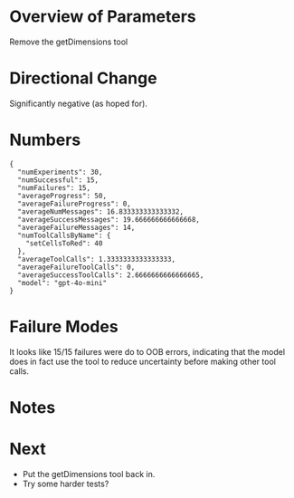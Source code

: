 # Overview of Parameters

Remove the getDimensions tool

# Directional Change

Significantly negative (as hoped for).

# Numbers

```
{
  "numExperiments": 30,
  "numSuccessful": 15,
  "numFailures": 15,
  "averageProgress": 50,
  "averageFailureProgress": 0,
  "averageNumMessages": 16.833333333333332,
  "averageSuccessMessages": 19.666666666666668,
  "averageFailureMessages": 14,
  "numToolCallsByName": {
    "setCellsToRed": 40
  },
  "averageToolCalls": 1.3333333333333333,
  "averageFailureToolCalls": 0,
  "averageSuccessToolCalls": 2.6666666666666665,
  "model": "gpt-4o-mini"
}
```

# Failure Modes

It looks like 15/15 failures were do to OOB errors, indicating that the model does in fact use the tool to reduce uncertainty before making other tool calls.

# Notes

# Next

- Put the getDimensions tool back in.
- Try some harder tests?